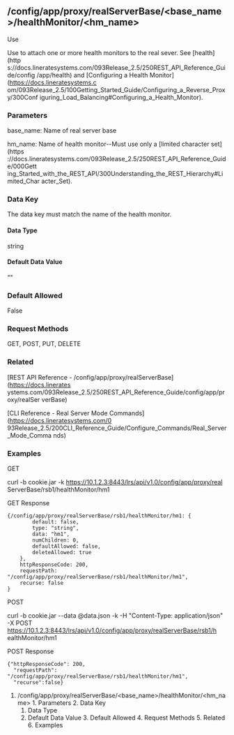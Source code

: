 ## /config/app/proxy/realServerBase/<base_name>/healthMonitor/<hm_name>

Use

Use to attach one or more health monitors to the real sever. See [health](http
s://docs.lineratesystems.com/093Release_2.5/250REST_API_Reference_Guide/config
/app/health) and [Configuring a Health Monitor](https://docs.lineratesystems.c
om/093Release_2.5/100Getting_Started_Guide/Configuring_a_Reverse_Proxy/300Conf
iguring_Load_Balancing#Configuring_a_Health_Monitor).

### Parameters

base_name: Name of real server base

hm_name: Name of health monitor--Must use only a [limited character set](https
://docs.lineratesystems.com/093Release_2.5/250REST_API_Reference_Guide/000Gett
ing_Started_with_the_REST_API/300Understanding_the_REST_Hierarchy#Limited_Char
acter_Set).

### Data Key

The data key must match the name of the health monitor.

#### Data Type

string

#### Default Data Value

""

### Default Allowed

False

### Request Methods

GET, POST, PUT, DELETE

### Related

[REST API Reference - /config/app/proxy/realServerBase](https://docs.linerates
ystems.com/093Release_2.5/250REST_API_Reference_Guide/config/app/proxy/realSer
verBase)

[CLI Reference - Real Server Mode Commands](https://docs.lineratesystems.com/0
93Release_2.5/200CLI_Reference_Guide/Configure_Commands/Real_Server_Mode_Comma
nds)

### Examples

GET

curl -b cookie.jar -k https://10.1.2.3:8443/lrs/api/v1.0/config/app/proxy/real
ServerBase/rsb1/healthMonitor/hm1

GET Response

    
    {/config/app/proxy/realServerBase/rsb1/healthMonitor/hm1: {
            default: false,
            type: "string",
            data: "hm1",
            numChildren: 0,
            defaultAllowed: false,
            deleteAllowed: true
        },
        httpResponseCode: 200,
        requestPath: "/config/app/proxy/realServerBase/rsb1/healthMonitor/hm1",
        recurse: false
    }
    

POST

curl -b cookie.jar --data @data.json -k -H "Content-Type: application/json" -X
POST https://10.1.2.3:8443/lrs/api/v1.0/config/app/proxy/realServerBase/rsb1/h
ealthMonitor/hm1

POST Response

    
    {"httpResponseCode": 200,
      "requestPath": "/config/app/proxy/realServerBase/rsb1/healthMonitor/hm1",
      "recurse":false}

  1. /config/app/proxy/realServerBase/<base_name>/healthMonitor/<hm_name>
    1. Parameters
    2. Data Key
      1. Data Type
      2. Default Data Value
    3. Default Allowed
    4. Request Methods
    5. Related
    6. Examples

